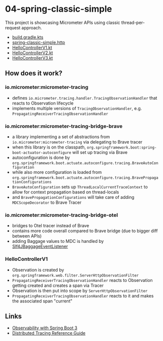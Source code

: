 # 04-spring-classic-simple

This project is showcasing Micrometer APIs using classic thread-per-request approach.

* [build.gradle.kts](build.gradle.kts)
* [spring-classic-simple.http](spring-classic-simple.http)
* [HelloControllerV1.kt](src/main/kotlin/me/ilya40umov/observability/HelloControllerV1.kt)
* [HelloControllerV2.kt](src/main/kotlin/me/ilya40umov/observability/HelloControllerV2.kt)
* [HelloControllerV3.kt](src/main/kotlin/me/ilya40umov/observability/HelloControllerV3.kt)

## How does it work?

### io.micrometer:micrometer-tracing

* defines `io.micrometer.tracing.handler.TracingObservationHandler` that reacts to Observation lifecycle
* implements multiple versions of `TracingObservationHandler`, e.g. `PropagatingReceiverTracingObservationHandler`

### io.micrometer:micrometer-tracing-bridge-brave

* a library implementing a set of abstractions from `io.micrometer:micrometer-tracing` via delegating to Brave tracer
* when this library is on the classpath, `org.springframework.boot:spring-boot-actuator-autoconfigure` will set up tracing via Brave
* autoconfiguration is done by `org.springframework.boot.actuate.autoconfigure.tracing.BraveAutoConfiguration`
* while also more configuration is loaded from `org.springframework.boot.actuate.autoconfigure.tracing.BravePropagationConfigurations`
* `BraveAutoConfiguration` sets up `ThreadLocalCurrentTraceContext` to allow for context propagation based on thread-locals
* and `BravePropagationConfigurations` will take care of adding `MDCScopeDecorator` to Brave Tracer

### io.micrometer:micrometer-tracing-bridge-otel

* bridges to Otel tracer instead of Brave
* contains more code overall compared to Brave bridge (due to bigger diff between APIs)
* adding Baggage values to MDC is handled by [Slf4JBaggageEventListener](https://github.com/micrometer-metrics/tracing/blob/main/micrometer-tracing-bridges/micrometer-tracing-bridge-otel/src/main/java/io/micrometer/tracing/otel/bridge/Slf4JBaggageEventListener.java)

### HelloControllerV1

* Observation is created by `org.springframework.web.filter.ServerHttpObservationFilter`
* `PropagatingReceiverTracingObservationHandler` reacts to Observation getting created and creates a span via Tracer
* Observation is then put into scope by `ServerHttpObservationFilter`
* `PropagatingReceiverTracingObservationHandler` reacts to it and makes the associated span "current" 

## Links

* [Observability with Spring Boot 3](https://spring.io/blog/2022/10/12/observability-with-spring-boot-3)
* [Distributed Tracing Reference Guide](https://micrometer.io/docs/tracing)
